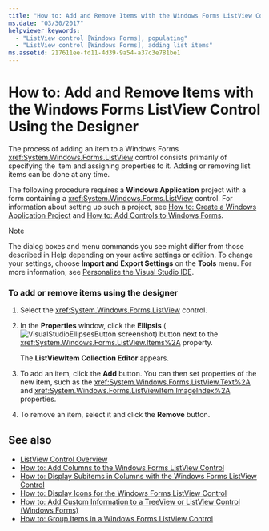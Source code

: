 ```yaml
---
title: "How to: Add and Remove Items with the Windows Forms ListView Control Using the Designer"
ms.date: "03/30/2017"
helpviewer_keywords: 
  - "ListView control [Windows Forms], populating"
  - "ListView control [Windows Forms], adding list items"
ms.assetid: 217611ee-fd11-4d39-9a54-a37c3e781be1
---
```

# How to: Add and Remove Items with the Windows Forms ListView Control Using the Designer
The process of adding an item to a Windows Forms <xref:System.Windows.Forms.ListView> control consists primarily of specifying the item and assigning properties to it. Adding or removing list items can be done at any time.  
  
 The following procedure requires a **Windows Application** project with a form containing a <xref:System.Windows.Forms.ListView> control. For information about setting up such a project, see [How to: Create a Windows Application Project](https://msdn.microsoft.com/library/b2f93fed-c635-4705-8d0e-cf079a264efa) and [How to: Add Controls to Windows Forms](../../../../docs/framework/winforms/controls/how-to-add-controls-to-windows-forms.md).  
  
> [!NOTE]
>  The dialog boxes and menu commands you see might differ from those described in Help depending on your active settings or edition. To change your settings, choose **Import and Export Settings** on the **Tools** menu. For more information, see [Personalize the Visual Studio IDE](/visualstudio/ide/personalizing-the-visual-studio-ide).  
  
### To add or remove items using the designer  
  
1.  Select the <xref:System.Windows.Forms.ListView> control.  
  
2.  In the **Properties** window, click the **Ellipsis** (![VisualStudioEllipsesButton screenshot](../../../../docs/framework/winforms/media/vbellipsesbutton.png "vbEllipsesButton")) button next to the <xref:System.Windows.Forms.ListView.Items%2A> property.  
  
     The **ListViewItem Collection Editor** appears.  
  
3.  To add an item, click the **Add** button. You can then set properties of the new item, such as the <xref:System.Windows.Forms.ListView.Text%2A> and <xref:System.Windows.Forms.ListViewItem.ImageIndex%2A> properties.  
  
4.  To remove an item, select it and click the **Remove** button.  
  
## See also
- [ListView Control Overview](../../../../docs/framework/winforms/controls/listview-control-overview-windows-forms.md)
- [How to: Add Columns to the Windows Forms ListView Control](../../../../docs/framework/winforms/controls/how-to-add-columns-to-the-windows-forms-listview-control.md)
- [How to: Display Subitems in Columns with the Windows Forms ListView Control](../../../../docs/framework/winforms/controls/how-to-display-subitems-in-columns-with-the-windows-forms-listview-control.md)
- [How to: Display Icons for the Windows Forms ListView Control](../../../../docs/framework/winforms/controls/how-to-display-icons-for-the-windows-forms-listview-control.md)
- [How to: Add Custom Information to a TreeView or ListView Control (Windows Forms)](../../../../docs/framework/winforms/controls/add-custom-information-to-a-treeview-or-listview-control-wf.md)
- [How to: Group Items in a Windows Forms ListView Control](../../../../docs/framework/winforms/controls/how-to-group-items-in-a-windows-forms-listview-control.md)
